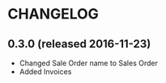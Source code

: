# CHANGELOG

## 0.3.0 (released 2016-11-23)

- Changed Sale Order name to Sales Order
- Added Invoices
